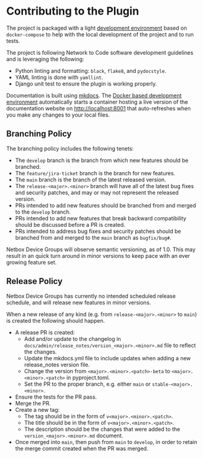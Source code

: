 # Contributing to the Plugin

The project is packaged with a light [development environment](dev_environment.md) based on `docker-compose` to help with the local development of the project and to run tests.

The project is following Network to Code software development guidelines and is leveraging the following:

- Python linting and formatting: `black`, `flake8`, and `pydocstyle`.
- YAML linting is done with `yamllint`.
- Django unit test to ensure the plugin is working properly.

Documentation is built using [mkdocs](https://www.mkdocs.org/). The [Docker based development environment](dev_environment.md#docker-development-environment) automatically starts a container hosting a live version of the documentation website on [http://localhost:8001](http://localhost:8001) that auto-refreshes when you make any changes to your local files.

## Branching Policy

The branching policy includes the following tenets:

- The `develop` branch is the branch from which new features should be branched.
- The `feature/jira-ticket` branch is the branch for new features.
- The `main` branch is the branch of the latest released version.
- The `release-<major>.<minor>` branch will have all of the latest bug fixes and security patches, and may or may not represent the released version.
- PRs intended to add new features should be branched from and merged to the `develop` branch.
- PRs intended to add new features that break backward compatibility should be discussed before a PR is created.
- PRs intended to address bug fixes and security patches should be branched from and merged to the `main` branch as `bugfix/bug#`.

Netbox Device Groups will observe semantic versioning, as of 1.0. This may result in an quick turn around in minor versions to keep pace with an ever growing feature set.

## Release Policy

Netbox Device Groups has currently no intended scheduled release schedule, and will release new features in minor versions.

When a new release of any kind (e.g. from `release-<major>.<minor>` to `main`) is created the following should happen.

- A release PR is created:
    - Add and/or update to the changelog in `docs/admin/release_notes/version_<major>.<minor>.md` file to reflect the changes.
    - Update the mkdocs.yml file to include updates when adding a new release_notes version file.
    - Change the version from `<major>.<minor>.<patch>-beta` to `<major>.<minor>.<patch>` in pyproject.toml.
    - Set the PR to the proper branch, e.g. either `main` or `stable-<major>.<minor>`.
- Ensure the tests for the PR pass.
- Merge the PR.
- Create a new tag:
    - The tag should be in the form of `v<major>.<minor>.<patch>`.
    - The title should be in the form of `v<major>.<minor>.<patch>`.
    - The description should be the changes that were added to the `version_<major>.<minor>.md` document.
- Once merged into `main`, then push from `main` to `develop`, in order to retain the merge commit created when the PR was merged.
